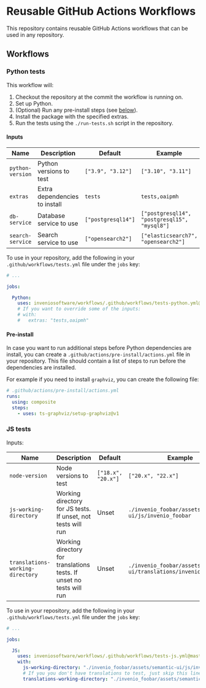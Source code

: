 # Reusable GitHub Actions Workflows

This repository contains reusable GitHub Actions workflows that can be used in any repository.

## Workflows

### Python tests

This workflow will:

1. Checkout the repository at the commit the workflow is running on.
2. Set up Python.
3. (Optional) Run any pre-install steps (see [below](#pre-install)).
4. Install the package with the specified extras.
5. Run the tests using the `./run-tests.sh` script in the repository.

#### Inputs

| Name             | Description                   | Default            | Example                                      |
|------------------|-------------------------------|--------------------|----------------------------------------------|
| `python-version` | Python versions to test       | `["3.9", "3.12"]`  | `["3.10", "3.11"]`                           |
| `extras`         | Extra dependencies to install | `tests`            | `tests,oaipmh`                               |
| `db-service`     | Database service to use       | `["postgresql14"]` | `["postgresql14", "postgresql15", "mysql8"]` |
| `search-service` | Search service to use         | `["opensearch2"]`  | `["elasticsearch7", "opensearch2"]`          |

To use in your repository, add the following in your `.github/workflows/tests.yml` file under the `jobs` key:

```yaml
# ...

jobs:

  Python:
    uses: inveniosoftware/workflows/.github/workflows/tests-python.yml@master
    # If you want to override some of the inputs:
    # with:
    #   extras: "tests,oaipmh"
```

#### Pre-install

In case you want to run additional steps before Python dependencies are install, you
can create a `.github/actions/pre-install/actions.yml` file in your repository. This
file should contain a list of steps to run before the dependencies are installed.

For example if you need to install `graphviz`, you can create the following file:

```yaml
# .github/actions/pre-install/actions.yml
runs:
  using: composite
  steps:
    - uses: ts-graphviz/setup-graphviz@v1
```

### JS tests

Inputs:

| Name                             | Description                                                          | Default            | Example                                                           |
|----------------------------------|----------------------------------------------------------------------|--------------------|-------------------------------------------------------------------|
| `node-version`                   | Node versions to test                                                | `["18.x", "20.x"]` | `["20.x", "22.x"]`                                                |
| `js-working-directory`           | Working directory for JS tests. If unset, not tests will run         | Unset              | `./invenio_foobar/assets/semantic-ui/js/invenio_foobar`           |
| `translations-working-directory` | Working directory for translations tests. If unset no tests will run | Unset              | `./invenio_foobar/assets/semantic-ui/translations/invenio_foobar` |


To use in your repository, add the following in your `.github/workflows/tests.yml` file under the `jobs` key:

```yaml
# ...

jobs:

  JS:
    uses: inveniosoftware/workflows/.github/workflows/tests-js.yml@master
    with:
      js-working-directory: "./invenio_foobar/assets/semantic-ui/js/invenio_foobar"
      # If you you don't have translations to test, just skip this line
      translations-working-directory: "./invenio_foobar/assets/semantic-ui/translations/invenio_foobar"
```
